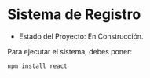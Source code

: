 <h1>Sistema de Registro</h1>

- Estado del Proyecto: En Construcción. 

Para ejecutar el sistema, debes poner:

```npm install react```
